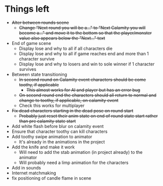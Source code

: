Things left
===========

+ ~~Alter between rounds scene~~
  - ~~Change "Next round you will be a..." to "Next Calamity you will become a..." and move it to the bottom so that the player/monster value also appears below the "Next..." text~~
+ End of game scene
  - Display lose and why to all if all characters die
  - Display lose and why to all if game reaches end and more than 1 character survive
  - Display lose and why to losers and win to sole winner if 1 character survives
+ Between state transitioning
  - ~~In second round on Calamity event characters should be come toothy, if applicable~~
    * ~~This almost works for AI and player but has an error bug~~
  - ~~On second round end the characters should all return to normal and change to toothy, if applicable, on calamity event~~
  - Check this works for multiplayer
+ ~~Fix dead characters starting in the dead pose on round start~~
  - ~~Probably just reset their anim state on end of round state start rather than pre calamity state start~~
+ Add white flash before blur on calamity event
+ Ensure that character toothy can kill characters
+ Add toothy swipe animation to animator
  - It's already in the animations in the project
+ Add the knife and make it work
  - Will need to add the stab animation (in project already) to the animator
  - Will probably need a limp animation for the characters
+ Add in sounds
+ Internet matchmaking
+ fix positioning of candle flame in scene
